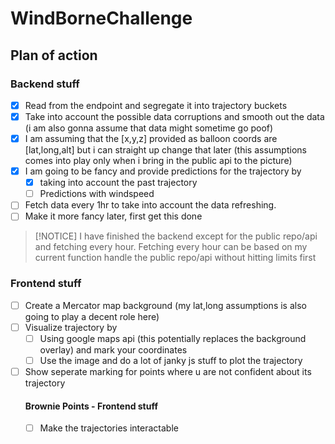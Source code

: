 # WindBorneChallenge

## Plan of action
### Backend stuff
- [x] Read from the endpoint and segregate it into trajectory buckets
- [x] Take into account the possible data corruptions and smooth out the data (i am also gonna assume that data might sometime go poof)
- [x] I am assuming that the [x,y,z] provided as balloon coords are [lat,long,alt] but i can straight up change that later (this assumptions comes into play only when i bring in the public api to the picture)
- [x] I am going to be fancy and provide predictions for the trajectory by 
    - [x] taking into account the past trajectory
    - [ ] Predictions with windspeed
- [ ] Fetch data every 1hr to take into account the data refreshing.
- [ ] Make it more fancy later, first get this done

>[!NOTICE]
> I have finished the backend except for the public repo/api and fetching every hour. 
> Fetching every hour can be based on my current function
> handle the public repo/api without hitting limits first

### Frontend stuff
- [ ] Create a Mercator map background (my lat,long assumptions is also going to play a decent role here)
- [ ] Visualize trajectory by
    - [ ] Using google maps api (this potentially replaces the background overlay) and mark your coordinates
    - [ ] Use the image and do a lot of janky js stuff to plot the trajectory
- [ ] Show seperate marking for points where u are not confident about its trajectory
    #### Brownie Points - Frontend stuff
    - [ ] Make the trajectories interactable






